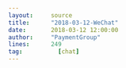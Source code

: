 ```yaml
---
layout:     source 
title:      "2018-03-12-WeChat"
date:       2018-03-12 12:00:00
author:     "PaymentGroup"
lines:      249 
tag:		  [chat]
---
```

